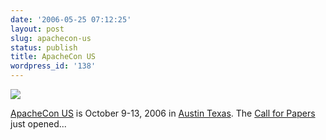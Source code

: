 ```yaml
---
date: '2006-05-25 07:12:25'
layout: post
slug: apachecon-us
status: publish
title: ApacheCon US
wordpress_id: '138'
---
```


[![](http://www.us.apachecon.com/images/ASF-us-2006-web_masthead.jpg)](http://www.us.apachecon.com/)


[ApacheCon US](http://www.us.apachecon.com/) is October 9-13, 2006 in [Austin Texas](http://en.wikipedia.org/wiki/Austin,_Texas).  The [Call for Papers](http://www.us.apachecon.com/html/cfp.html) just opened...
